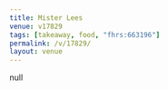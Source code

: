 ```yaml
---
title: Mister Lees
venue: v17829
tags: [takeaway, food, "fhrs:663196"]
permalink: /v/17829/
layout: venue
---
```

null
